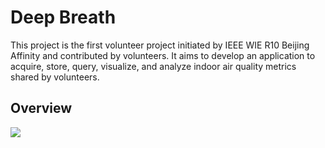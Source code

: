 # Deep Breath
This project is the first volunteer project initiated by IEEE WIE R10 Beijing Affinity and contributed by volunteers. It aims to develop an application to acquire, store, query, visualize, and analyze indoor air quality metrics shared by volunteers. 

## Overview
![](https://github.com/wiebj/deep-breath/blob/master/DeepBreath%20overview.png)

